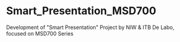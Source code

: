 # Smart_Presentation_MSD700
Development of "Smart Presentation" Project by NIW &amp; ITB De Labo, focused on MSD700 Series
